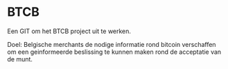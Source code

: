 BTCB
====

Een GIT om het BTCB project uit te werken. 

Doel: Belgische merchants de nodige informatie rond bitcoin verschaffen om een geinformeerde beslissing te kunnen maken rond de acceptatie van de munt. 


